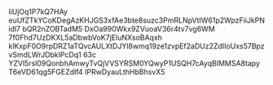 liUjOq1P7kQ7HAy euUfZTkYCoKDegAzKHJGS3xfAe3bte8suzc3PmRLNpVtIW61p2WpzFiiJkPNidl7
bQR2nZOBTadM5 DxOa990Wkx9ZVuoaV36r4tv7vg6WM 7f0Fhd7UzDKXL5aDbwbVoK7jEluNXsoBAqxh
klKxpF0O9rpDRZ1aTQvcAULXtDJYl8wmq19ze1zvpEf2aDUz2ZdIIoUxs57BpzvSmdLWrJDbkIPcDq1
63c YZVl5rsl09QonbhAmwyTvQjVVSYRSM0YQwyP1USQH7cAyqBIMMSA8tapy T6eVD61qg5FGEZdIf4
IPRwDyauLthHbBhsvX5
